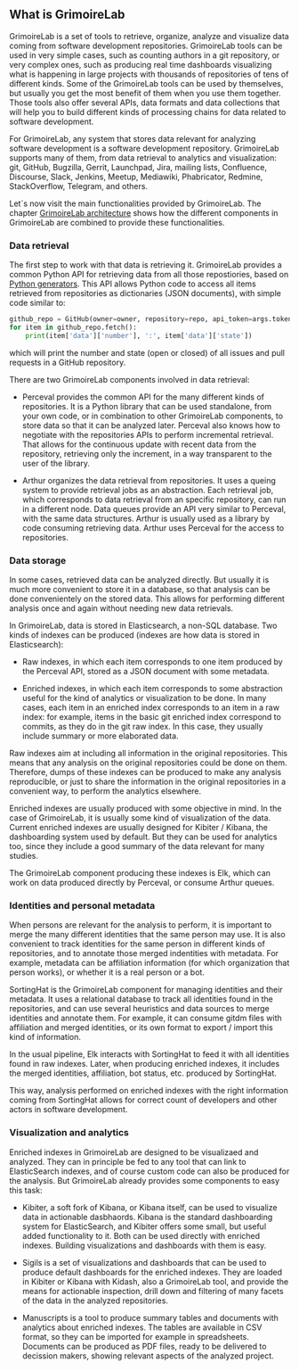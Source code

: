 ## What is GrimoireLab

GrimoireLab is a set of tools to retrieve, organize, analyze and visualize data coming from software development repositories. GrimoireLab tools can be used in very simple cases, such as counting authors in a git repository, or very complex ones, such as producing real time dashboards visualizing what is happening in large projects with thousands of repositories of tens of different kinds. Some of the GrimoireLab tools can be used by themselves, but usually you get the most benefit of them when you use them together. Those tools also offer several APIs, data formats and data collections that will help you to build different kinds of processing chains for data related to software development.

For GrimoireLab, any system that stores data relevant for analyzing software development is a software development repository. GrimoireLab supports many of them, from data retrieval to analytics and visualization: git, GitHub, Bugzilla, Gerrit, Launchpad, Jira, mailing lists, Confluence, Discourse, Slack, Jenkins, Meetup, Mediawiki, Phabricator, Redmine, StackOverflow, Telegram, and others.

Let´s now visit the main functionalities provided by GrimoireLab. The chapter [GrimoireLab architecture](../grimoirelab/intro.md) shows how the different components in GrimoireLab are combined to provide these functionalities.

### Data retrieval

The first step to work with that data is retrieving it. GrimoireLab provides a common Python API for retrieving data from all those repostiories, based on [Python generators](https://wiki.python.org/moin/Generators). This API allows Python code to access all items retrieved from repositories as dictionaries (JSON documents), with simple code similar to:

```python
github_repo = GitHub(owner=owner, repository=repo, api_token=args.token)
for item in github_repo.fetch():
    print(item['data']['number'], ':', item['data']['state'])
```

which will print the number and state (open or closed) of all issues and pull requests in a GitHub repository.

There are two GrimoireLab components involved in data retrieval:

* Perceval provides the common API for the many different kinds of repositories. It is a Python library that can be used standalone, from your own code, or in combination to other GrimoireLab components, to store data so that it can be analyzed later. Perceval also knows how to negotiate with the repositories APIs to perform incremental retrieval. That allows for the continuous update with recent data from the repository, retrieving only the increment, in a way transparent to the user of the library.

* Arthur organizes the data retrieval from repositories. It uses a queing system to provide retrieval jobs as an abstraction. Each retrieval job, which corresponds to data retrieval from an specific repository, can run in a different node. Data queues provide an API very similar to Perceval, with the same data structures. Arthur is usually used as a library by code consuming retrieving data. Arthur uses Perceval for the access to repositories.

### Data storage

In some cases, retrieved data can be analyzed directly. But usually it is much more convenient to store it in a database, so that analysis can be done convenientely on the stored data. This allows for performing different analysis once and again without needing new data retrievals.

In GrimoireLab, data is stored in Elasticsearch, a non-SQL database. Two kinds of indexes can be produced (indexes are how data is stored in Elasticsearch):

* Raw indexes, in which each item corresponds to one item produced by the Perceval API, stored as a JSON document with some metadata.

* Enriched indexes, in which each item corresponds to some abstraction useful for the kind of analytics or visualization to be done. In many cases, each item in an enriched index corresponds to an item in a raw index: for example, items in the basic git enriched index correspond to commits, as they do in the git raw index. In this case, they usually include summary or more elaborated data.

Raw indexes aim at including all information in the original repositories. This means that any analysis on the original repositories could be done on them. Therefore, dumps of these indexes can be produced to make any analysis reproducible, or just to share the information in the original repositories in a convenient way, to perform the analytics elsewhere.

Enriched indexes are usually produced with some objective in mind. In the case of GrimoireLab, it is usually some kind of visualization of the data. Current enriched indexes are usually designed for Kibiter / Kibana, the dashboarding system used by default. But they can be used for analytics too, since they include a good summary of the data relevant for many studies.

The GrimoireLab component producing these indexes is Elk, which can work on data produced directly by Perceval, or consume Arthur queues.

### Identities and personal metadata

When persons are relevant for the analysis to perform, it is important to merge the many different identities that the same person may use. It is also convenient to track identities for the same person in different kinds of repositories, and to annotate those merged indentities with metadata. For example, metadata can be affiliation information (for which organization that person works), or whether it is a real person or a bot.

SortingHat is the GrimoireLab component for managing identities and their metadata. It uses a relational database to track all identities found in the repositories, and can use several heuristics and data sources to merge identities and annotate them. For example, it can consume gitdm files with affiliation and merged identities, or its own format to export / import this kind of information.

In the usual pipeline, Elk interacts with SortingHat to feed it with all identities found in raw indexes. Later, when producing enriched indexes, it includes the merged identities, affiliation, bot status, etc. produced by SortingHat.

This way, analysis performed on enriched indexes with the right information coming from SortingHat allows for correct count of developers and other actors in software development.

### Visualization and analytics

Enriched indexes in GrimoireLab are designed to be visualizaed and analyzed. They can in principle be fed to any tool that can link to ElasticSearch indexes, and of course custom code can also be produced for the analysis. But GrimoireLab already provides some components to easy this task:

* Kibiter, a soft fork of Kibana, or Kibana itself, can be used to visualize data in actionable dasbhaords. Kibana is the standard dashboarding system for ElasticSearch, and Kibiter offers some small, but useful added functionality to it. Both can be used directly with enriched indexes. Building visualizations and dashboards with them is easy.

* Sigils is a set of visualizations and dashboards that can be used to produce default dashboards for the enriched indexes. They are loaded in Kibiter or Kibana with Kidash, also a GrimoireLab tool, and provide the means for actionable inspection, drill down and filtering of many facets of the data in the analyzed repositories.

* Manuscripts is a tool to produce summary tables and documents with analytics about enriched indexes. The tables are available in CSV format, so they can be imported for example in spreadsheets. Documents can be produced as PDF files, ready to be delivered to decission makers, showing relevant aspects of the analyzed project.